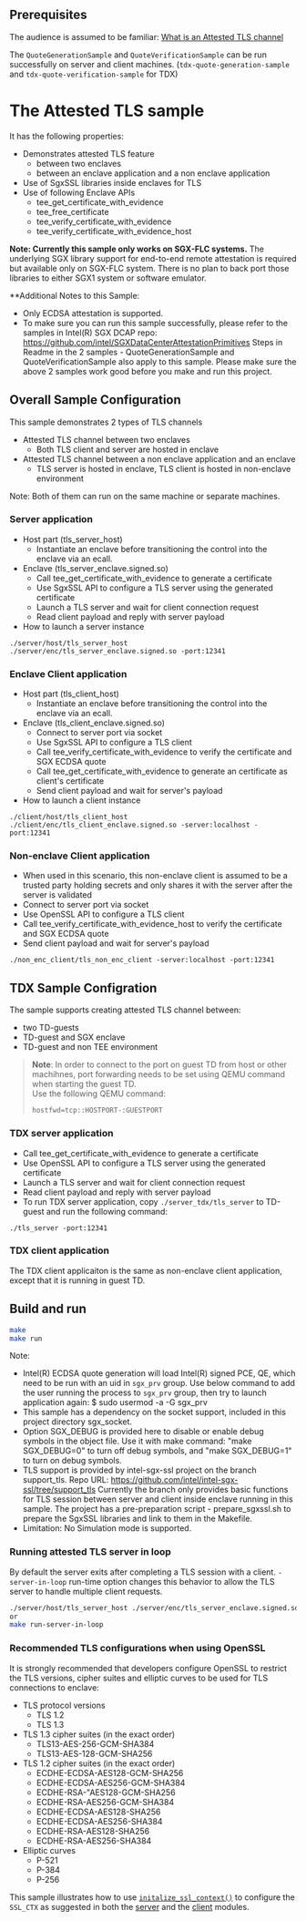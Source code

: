## Prerequisites
 The audience is assumed to be familiar:
 [What is an Attested TLS channel](AttestedTLSREADME.md#what-is-an-attested-tls-channel)

 The `QuoteGenerationSample` and `QuoteVerificationSample` can be run successfully on server and client machines. (`tdx-quote-generation-sample` and `tdx-quote-verification-sample` for TDX)
# The Attested TLS sample

It has the following properties:

- Demonstrates attested TLS feature
  - between two enclaves
  - between an enclave application and a non enclave application
- Use of SgxSSL libraries inside enclaves for TLS
- Use of following Enclave APIs
  - tee_get_certificate_with_evidence
  - tee_free_certificate
  - tee_verify_certificate_with_evidence
  - tee_verify_certificate_with_evidence_host

**Note: Currently this sample only works on SGX-FLC systems.** The underlying SGX library support for end-to-end remote attestation is required but available only on SGX-FLC system. There is no plan to back port those libraries to either SGX1 system or software emulator.

**Additional Notes to this Sample:
- Only ECDSA attestation is supported.
- To make sure you can run this sample successfully, please refer to the samples in Intel(R) SGX DCAP repo:
    https://github.com/intel/SGXDataCenterAttestationPrimitives
  Steps in Readme in the 2 samples - QuoteGenerationSample and QuoteVerificationSample also apply to this sample.
  Please make sure the above 2 samples work good before you make and run this project.

## Overall Sample Configuration

This sample demonstrates 2 types of TLS channels
- Attested TLS channel between two enclaves
  - Both TLS client and server are hosted in enclave
- Attested TLS channel between a non enclave application and an enclave
  - TLS server is hosted in enclave, TLS client is hosted in non-enclave environment

Note: Both of them can run on the same machine or separate machines.

### Server application
  - Host part (tls_server_host)
    - Instantiate an enclave before transitioning the control into the enclave via an ecall.
  - Enclave (tls_server_enclave.signed.so)
    - Call tee_get_certificate_with_evidence to generate a certificate
    - Use SgxSSL API to configure a TLS server using the generated certificate
    - Launch a TLS server and wait for client connection request
    - Read client payload and reply with server payload
  - How to launch a server instance
```
./server/host/tls_server_host ./server/enc/tls_server_enclave.signed.so -port:12341
```
### Enclave Client application
  - Host part (tls_client_host)
    - Instantiate an enclave before transitioning the control into the enclave via an ecall.
  - Enclave (tls_client_enclave.signed.so)
    - Connect to server port via socket
    - Use SgxSSL API to configure a TLS client
    - Call tee_verify_certificate_with_evidence to verify the certificate and SGX ECDSA quote
    - Call tee_get_certificate_with_evidence to generate an certificate as client's certificate
    - Send client payload and wait for server's payload
  - How to launch a client instance
```
./client/host/tls_client_host ./client/enc/tls_client_enclave.signed.so -server:localhost -port:12341
```

### Non-enclave Client application
 - When used in this scenario, this non-enclave client is assumed to be a trusted party holding secrets and only shares it with the server after the server is validated
 - Connect to server port via socket
 - Use OpenSSL API to configure a TLS client
 - Call tee_verify_certificate_with_evidence_host to verify the certificate and SGX ECDSA quote
 - Send client payload and wait for server's payload

```
./non_enc_client/tls_non_enc_client -server:localhost -port:12341
```

## TDX Sample Configration

The sample supports creating attested TLS channel between:
- two TD-guests
- TD-guest and SGX enclave
- TD-guest and non TEE environment

> **Note**: 
> In order to connect to the port on guest TD from host or other machihnes, port forwarding needs to be set using QEMU command when starting the guest TD.  
Use the following QEMU command:
>```
>hostfwd=tcp::HOSTPORT-:GUESTPORT
>```

### TDX server application

  - Call tee_get_certificate_with_evidence to generate a certificate
  - Use OpenSSL API to configure a TLS server using the generated certificate
  - Launch a TLS server and wait for client connection request
  - Read client payload and reply with server payload
  - To run TDX server application, copy `./server_tdx/tls_server` to TD-guest and run the following command:

  ```
./tls_server -port:12341
  ```

### TDX client application

The TDX client applicaiton is the same as non-enclave client application, except that it is running in guest TD.

## Build and run
  ```bash
  make
  make run
  ```

Note:
  - Intel(R) ECDSA quote generation will load Intel(R) signed PCE, QE, which need to be run with an uid in `sgx_prv` group. Use below command to add the user running the process to `sgx_prv` group, then try to launch application again:
    $ sudo usermod -a -G sgx_prv <user name>
  - This sample has a dependency on the socket support, included in this project directory sgx_socket.
  - Option SGX_DEBUG is provided here to disable or enable debug symbols in the object file.
    Use it with make command:
    "make SGX_DEBUG=0" to turn off debug symbols, and "make SGX_DEBUG=1" to turn on debug symbols.
  - TLS support is provided by intel-sgx-ssl project on the branch support_tls.
    Repo URL: https://github.com/intel/intel-sgx-ssl/tree/support_tls
    Currently the branch only provides basic functions for TLS session between server and client inside enclave
    running in this sample.
    The project has a pre-preparation script - prepare_sgxssl.sh to prepare the SgxSSL libraries and link to them in
    the Makefile.
  - Limitation: No Simulation mode is supported.

### Running attested TLS server in loop
By default the server exits after completing a TLS session with a client. `-server-in-loop` run-time option changes this behavior to allow the TLS server to handle multiple client requests.

```bash
./server/host/tls_server_host ./server/enc/tls_server_enclave.signed.so -port:12341 -server-in-loop
or
make run-server-in-loop
```

### Recommended TLS configurations when using OpenSSL

  It is strongly recommended that developers configure OpenSSL to restrict the TLS versions, cipher suites and elliptic curves to be used for TLS connections to enclave:

  - TLS protocol versions
    - TLS 1.2
    - TLS 1.3
  - TLS 1.3 cipher suites (in the exact order)
    - TLS13-AES-256-GCM-SHA384
    - TLS13-AES-128-GCM-SHA256
  - TLS 1.2 cipher suites (in the exact order)
    - ECDHE-ECDSA-AES128-GCM-SHA256
    - ECDHE-ECDSA-AES256-GCM-SHA384
    - ECDHE-RSA-"AES128-GCM-SHA256
    - ECDHE-RSA-AES256-GCM-SHA384
    - ECDHE-ECDSA-AES128-SHA256
    - ECDHE-ECDSA-AES256-SHA384
    - ECDHE-RSA-AES128-SHA256
    - ECDHE-RSA-AES256-SHA384
  - Elliptic curves
    - P-521
    - P-384
    - P-256

  This sample illustrates how to use [`initalize_ssl_context()`](common/openssl_utility.cpp#L118) to configure the `SSL_CTX` as suggested in both the [server](server/enc/openssl_server.cpp#L147) and the [client](client/enc/openssl_client.cpp#L200) modules.
